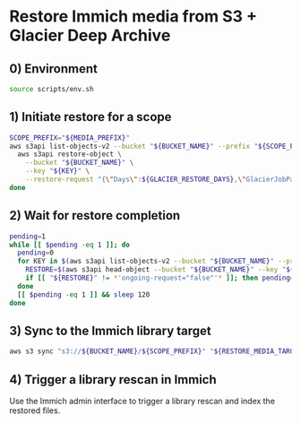# Restore Immich media from S3 + Glacier Deep Archive

## 0) Environment
```bash
source scripts/env.sh
```

## 1) Initiate restore for a scope
```bash
SCOPE_PREFIX="${MEDIA_PREFIX}"
aws s3api list-objects-v2 --bucket "${BUCKET_NAME}" --prefix "${SCOPE_PREFIX}" --query 'Contents[].Key' --output text | tr '\t' '\n' | while read -r KEY; do
  aws s3api restore-object \
    --bucket "${BUCKET_NAME}" \
    --key "${KEY}" \
    --restore-request "{\"Days\":${GLACIER_RESTORE_DAYS},\"GlacierJobParameters\":{\"Tier\":\"${GLACIER_RESTORE_TIER}\"}}" || true
done
```

## 2) Wait for restore completion
```bash
pending=1
while [[ $pending -eq 1 ]]; do
  pending=0
  for KEY in $(aws s3api list-objects-v2 --bucket "${BUCKET_NAME}" --prefix "${SCOPE_PREFIX}" --query 'Contents[].Key' --output text); do
    RESTORE=$(aws s3api head-object --bucket "${BUCKET_NAME}" --key "${KEY}" --query 'Restore' --output text || true)
    if [[ "${RESTORE}" != *'ongoing-request="false"'* ]]; then pending=1; fi
  done
  [[ $pending -eq 1 ]] && sleep 120
done
```

## 3) Sync to the Immich library target
```bash
aws s3 sync "s3://${BUCKET_NAME}/${SCOPE_PREFIX}" "${RESTORE_MEDIA_TARGET_DIR}"
```

## 4) Trigger a library rescan in Immich
Use the Immich admin interface to trigger a library rescan and index the restored files.


